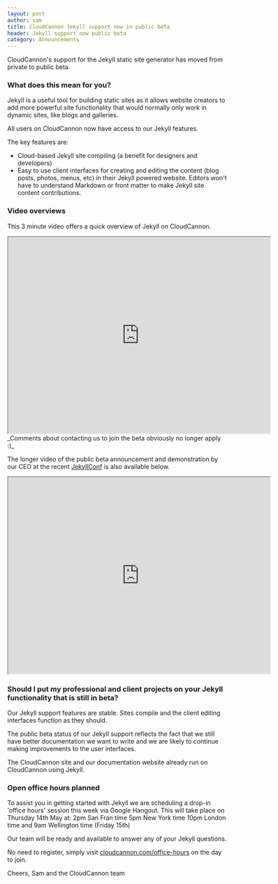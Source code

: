 ```yaml
---
layout: post
author: sam
title: CloudCannon Jekyll support now in public beta
header: Jekyll support now public beta
category: Announcements
---
```


CloudCannon&#39;s support for the Jekyll static site generator has moved from private to public beta.

### What does this mean for you?

Jekyll is a useful tool for building static sites as it allows website creators to add more powerful site functionality that would normally only work in dynamic sites, like blogs and galleries.

All users on CloudCannon now have access to our Jekyll features.

The key features are:

*   Cloud-based Jekyll site compiling (a benefit for designers and developers)
*   Easy to use client interfaces for creating and editing the content (blog posts, photos, menus, etc) in their Jekyll powered website. Editors won&#39;t have to understand Markdown or front matter to make Jekyll site content contributions.

### Video overviews

This 3 minute video offers a quick overview of Jekyll on CloudCannon.

<iframe width="600" height="450" src="http://www.youtube.com/watch?v=jlAtW1AyZA4?autoplay=0?controls=2">
</iframe>
_Comments about contacting us to join the beta obviously no longer apply :)_

The longer video of the public beta announcement and demonstration by our CEO at the recent [JekyllConf](http://JekyllConf.com) is also available below.

<iframe width="600" height="450" src="https://www.youtube.com/watch?v=NuChR_YdjrI?autoplay=0?controls=2">
</iframe>

### Should I put my professional and client projects on your Jekyll functionality that is still in beta?

Our Jekyll support features are stable. Sites compile and the client editing interfaces function as they should.

The public beta status of our Jekyll support reflects the fact that we still have better documentation we want to write and we are likely to continue making improvements to the user interfaces.

The CloudCannon site and our documentation website already run on CloudCannon using Jekyll.

### Open office hours planned

To assist you in getting started with Jekyll we are scheduling a drop-in &#39;office hours&#39; session this week via Google Hangout. This will take place on Thursday 14th May at:
2pm San Fran time
5pm New York time
10pm London time
and 9am Wellington time (Friday 15th)

Our team will be ready and available to answer any of your Jekyll questions.

No need to register, simply visit [cloudcannon.com/office-hours](http://cloudcannon.com/office-hours) on the day to join.

Cheers,
Sam and the CloudCannon team